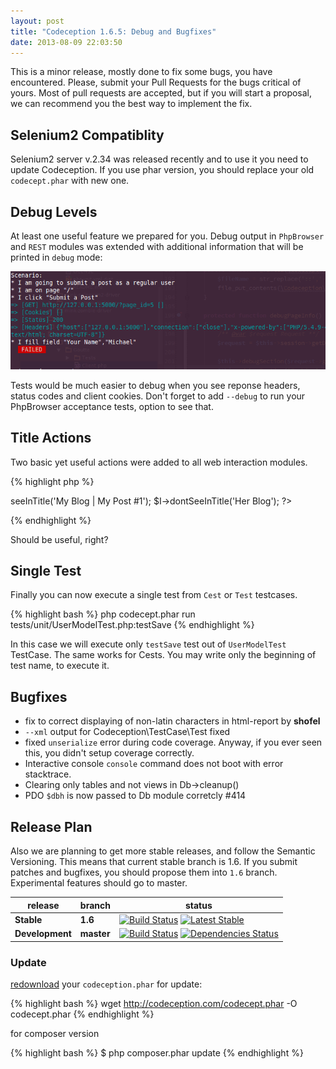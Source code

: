 ```yaml
---
layout: post
title: "Codeception 1.6.5: Debug and Bugfixes"
date: 2013-08-09 22:03:50
---
```


This is a minor release, mostly done to fix some bugs, you have encountered.
Please, submit your Pull Requests for the bugs critical of yours. Most of pull requests are accepted, but if you will start a proposal, we can recommend you the best way to implement the fix.

## Selenium2 Compatiblity

Selenium2 server v.2.34 was released recently and to use it you need to update Codeception.
If you use phar version, you should replace your old `codecept.phar` with new one.

## Debug Levels

At least one useful feature we prepared for you. Debug output in `PhpBrowser` and `REST` modules was extended with additional information that will be printed in `debug` mode:

![debug](/images/debug.png)

Tests would be much easier to debug when you see reponse headers, status codes and client cookies.
Don't forget to add `--debug` to run your PhpBrowser acceptance tests, option to see that.

## Title Actions

Two basic yet useful actions were added to all web interaction modules.

{% highlight php %}
<?php
$I->seeInTitle('My Blog | My Post #1');
$I->dontSeeInTitle('Her Blog');
?>
{% endhighlight %}

Should be useful, right?

## Single Test

Finally you can now execute a single test from `Cest` or `Test` testcases.

{% highlight bash %}
php codecept.phar run tests/unit/UserModelTest.php:testSave
{% endhighlight %}

In this case we will execute only `testSave` test out of `UserModelTest` TestCase.
The same works for Cests. You may write only the beginning of test name, to execute it.

## Bugfixes

* fix to correct displaying of non-latin characters in html-report by **shofel**
* `--xml` output for Codeception\TestCase\Test fixed
* fixed `unserialize` error during code coverage. Anyway, if you ever seen this, you didn't setup coverage correctly.
* Interactive console `console` command does not boot with error stacktrace.
* Clearing only tables and not views in Db->cleanup()
* PDO `$dbh` is now passed to Db module corretcly #414

## Release Plan

Also we are planning to get more stable releases, and follow the Semantic Versioning. 
This means that current stable branch is 1.6. If you submit patches and bugfixes, you should propose them into `1.6` branch. Experimental features should go to master. 


| release |  branch  |  status  |
| ------- | -------- | -------- |
| **Stable** | **1.6** | [![Build Status](https://secure.travis-ci.org/Codeception/Codeception.png?branch=1.6)](http://travis-ci.org/Codeception/Codeception) [![Latest Stable](https://poser.pugx.org/Codeception/Codeception/version.png)](https://packagist.org/packages/Codeception/Codeception)
| **Development** | **master** | [![Build Status](https://secure.travis-ci.org/Codeception/Codeception.png?branch=master)](http://travis-ci.org/Codeception/Codeception) [![Dependencies Status](https://d2xishtp1ojlk0.cloudfront.net/d/2880469)](http://depending.in/Codeception/Codeception)


### Update

[redownload](http://codeception.com/thanks.html) your `codeception.phar` for update:

{% highlight bash %}
wget http://codeception.com/codecept.phar -O codecept.phar
{% endhighlight %}

for composer version

{% highlight bash %}
$ php composer.phar update
{% endhighlight %}

